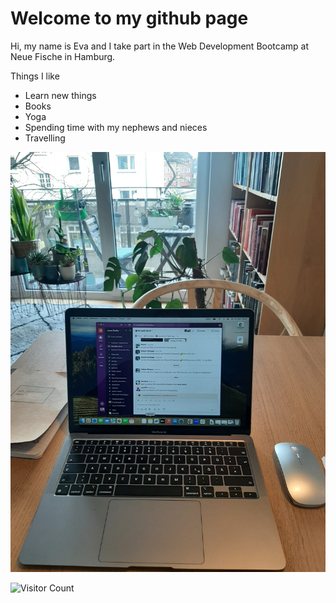 # Welcome to my github page

Hi, my name is Eva and I take part in the Web Development Bootcamp at Neue Fische in Hamburg. 

Things I like
- Learn new things
- Books
- Yoga
- Spending time with my nephews and nieces
- Travelling
  
![Bild von meinem Arbeitsplatz](https://raw.githubusercontent.com/evabergold/evabergold/main/20240325_094026.jpg)

![Visitor Count](https://profile-counter.glitch.me/{evabergold}/count.svg)
